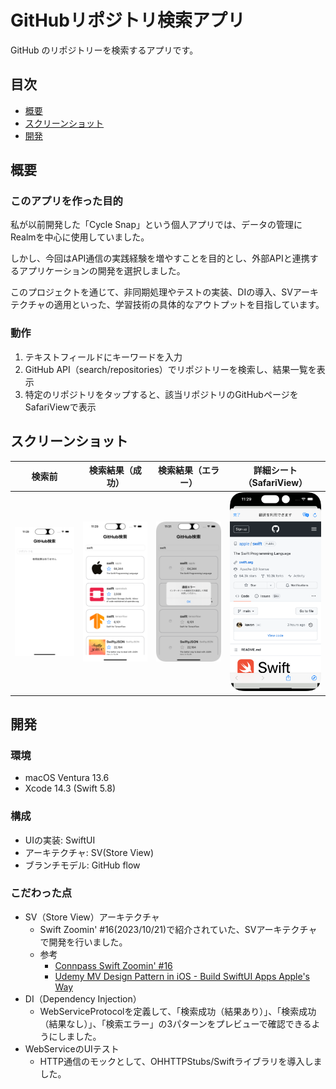 # GitHubリポジトリ検索アプリ
GitHub のリポジトリーを検索するアプリです。
## 目次

- [概要](#概要)
- [スクリーンショット](#スクリーンショット)
- [開発](#開発)

## 概要
### このアプリを作った目的
私が以前開発した「Cycle Snap」という個人アプリでは、データの管理にRealmを中心に使用していました。

しかし、今回はAPI通信の実践経験を増やすことを目的とし、外部APIと連携するアプリケーションの開発を選択しました。

このプロジェクトを通じて、非同期処理やテストの実装、DIの導入、SVアーキテクチャの適用といった、学習技術の具体的なアウトプットを目指しています。



### 動作
1. テキストフィールドにキーワードを入力
1. GitHub API（search/repositories）でリポジトリーを検索し、結果一覧を表示
1. 特定のリポジトリをタップすると、該当リポジトリのGitHubページをSafariViewで表示

## スクリーンショット


|検索前|検索結果（成功）|検索結果（エラー）|詳細シート（SafariView）|
|:--:|:--:|:--:|:--:|
|<img src="./Docs/ScreenShots/検索前.png" width="207">|<img src="./Docs/ScreenShots/検索結果（成功）.png" width="207">|<img src="./Docs/ScreenShots/検索結果（エラー）.png" width="207">|<img src="./Docs/ScreenShots/詳細シート（SafariView）.png" width="207">|


## 開発

### 環境

- macOS Ventura 13.6 
- Xcode 14.3 (Swift 5.8)

### 構成

- UIの実装: SwiftUI
- アーキテクチャ: SV(Store View)
- ブランチモデル: GitHub flow

### こだわった点
- SV（Store View）アーキテクチャ
    - Swift Zoomin' #16(2023/10/21)で紹介されていた、SVアーキテクチャで開発を行いました。
    - 参考
        - [Connpass Swift Zoomin' #16](https://swift-tweets.connpass.com/event/290613/)
        - [Udemy MV Design Pattern in iOS - Build SwiftUI Apps Apple's Way](https://www.udemy.com/course/mv-design-pattern-in-ios-for-swiftui/)
- DI（Dependency Injection）
    - WebServiceProtocolを定義して、「検索成功（結果あり）」、「検索成功（結果なし）」、「検索エラー」の3パターンをプレビューで確認できるようにしました。
- WebServiceのUIテスト
    - HTTP通信のモックとして、OHHTTPStubs/Swiftライブラリを導入しました。


